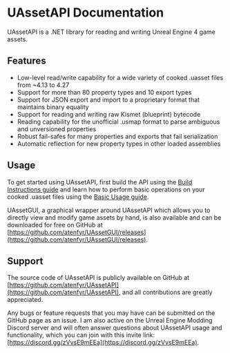 # UAssetAPI Documentation

UAssetAPI is a .NET library for reading and writing Unreal Engine 4 game assets.

## Features
- Low-level read/write capability for a wide variety of cooked .uasset files from ~4.13 to 4.27
- Support for more than 80 property types and 10 export types
- Support for JSON export and import to a proprietary format that maintains binary equality
- Support for reading and writing raw Kismet (blueprint) bytecode
- Reading capability for the unofficial .usmap format to parse ambiguous and unversioned properties
- Robust fail-safes for many properties and exports that fail serialization
- Automatic reflection for new property types in other loaded assemblies

## Usage
To get started using UAssetAPI, first build the API using the [Build Instructions guide](guide/build.md) and learn how to perform basic operations on your cooked .uasset files using the [Basic Usage guide](guide/basic.md).

UAssetGUI, a graphical wrapper around UAssetAPI which allows you to directly view and modify game assets by hand, is also available and can be downloaded for free on GitHub at [https://github.com/atenfyr/UAssetGUI/releases](https://github.com/atenfyr/UAssetGUI/releases).

## Support
The source code of UAssetAPI is publicly available on GitHub at [https://github.com/atenfyr/UAssetAPI](https://github.com/atenfyr/UAssetAPI), and all contributions are greatly appreciated.

Any bugs or feature requests that you may have can be submitted on the GitHub page as an issue. I am also active on the Unreal Engine Modding Discord server and will often answer questions about UAssetAPI usage and functionality, which you can join with this invite link: [https://discord.gg/zVvsE9mEEa](https://discord.gg/zVvsE9mEEa).